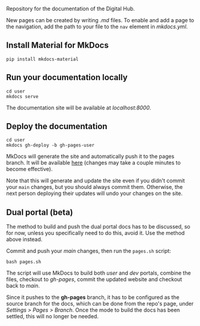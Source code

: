 Repository for the documentation of the Digital Hub.

New pages can be created by writing *.md* files. To enable and add a page to the navigation, add the path to your file to the `nav` element in *mkdocs.yml*.

## Install Material for MkDocs
``` shell
pip install mkdocs-material
```

## Run your documentation locally
``` shell
cd user
mkdocs serve
```
The documentation site will be available at *localhost:8000*.

## Deploy the documentation
``` shell
cd user
mkdocs gh-deploy -b gh-pages-user
```
MkDocs will generate the site and automatically push it to the pages branch. It will be available [here](https://scc-digitalhub.github.io/docs/) (changes may take a couple minutes to become effective).

Note that this will generate and update the site even if you didn't commit your `main` changes, but you should always commit them. Otherwise, the next person deploying their updates will undo your changes on the site.

## Dual portal (beta)
The method to build and push the dual portal docs has to be discussed, so for now, unless you specifically need to do this, avoid it. Use the method above instead.

Commit and push your *main* changes, then run the `pages.sh` script:
``` shell
bash pages.sh
```
The script will use MkDocs to build both *user* and *dev* portals, combine the files, checkout to *gh-pages*, commit the updated website and checkout back to *main*.

Since it pushes to the **gh-pages** branch, it has to be configured as the source branch for the docs, which can be done from the repo's page, under *Settings > Pages > Branch*. Once the mode to build the docs has been settled, this will no longer be needed.
